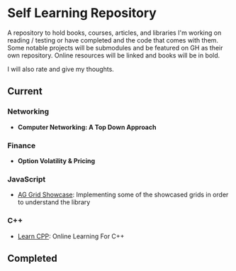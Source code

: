 # Self Learning Repository

A repository to hold books, courses, articles, and libraries I'm working on reading / testing or have completed and the code that comes with them. Some notable projects will be submodules and be featured on GH as their own repository. Online resources will be linked and books will be in bold.

I will also rate and give my thoughts.

## Current

### Networking

- **Computer Networking: A Top Down Approach**

### Finance

- **Option Volatility & Pricing**

### JavaScript

- [AG Grid Showcase](https://blog.ag-grid.com/showcase/): Implementing some of the showcased grids in order to understand the library

### C++

- [Learn CPP](/learncpp.com): Online Learning For C++

## Completed
